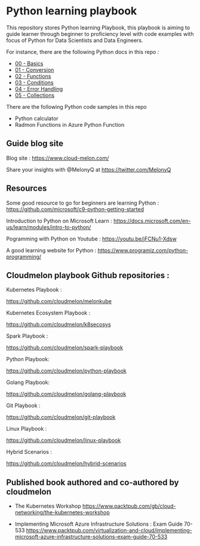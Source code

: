 # Python learning playbook

This repository stores Python learning Playbook, this playbook is aiming to guide learner through beginner to proficiency level with code examples with focus of Python for Data Scientists and Data Engineers. 

For instance,  there are the following Python docs in this repo :
- [00 - Basics ](https://github.com/cloudmelon/python-playbook/blob/master/00%20-%20Basics.md)
- [01 - Conversion ](https://github.com/cloudmelon/python-playbook/blob/master/01%20-%20Conversion.md)
- [02 - Functions ](https://github.com/cloudmelon/python-playbook/blob/master/02%20-%20Functions.md)
- [03 - Conditions ](https://github.com/cloudmelon/python-playbook/blob/master/03%20-%20Conditions.md)
- [04 - Error Handling ](https://github.com/cloudmelon/python-playbook/blob/master/04%20-%20Error%20Handling.md)
- [05 - Collections ](https://github.com/cloudmelon/python-playbook/blob/master/05%20-%20Collections.md)


There are the following Python code samples in this repo
- Python calculator
- Radmon Functions in Azure Python Function


## Guide blog site 

Blog site : https://www.cloud-melon.com/

Share your insights with @MelonyQ at https://twitter.com/MelonyQ


## Resources 

Some good resource to go for beginners are learning Python : https://github.com/microsoft/c9-python-getting-started

Introduction to Python on Microsoft Learn : https://docs.microsoft.com/en-us/learn/modules/intro-to-python/

Pogramming with Python on Youtube : https://youtu.be/jFCNu1-Xdsw

A good learning website for Python  : https://www.programiz.com/python-programming/


## Cloudmelon playbook Github repositories : 

Kubernetes Playbook :

   https://github.com/cloudmelon/melonkube
   
Kubernetes Ecosystem Playbook :
   
   https://github.com/cloudmelon/k8secosys

Spark Playbook : 

   https://github.com/cloudmelon/spark-playbook

Python Playbook:

   https://github.com/cloudmelon/python-playbook

Golang Playbook:

   https://github.com/cloudmelon/golang-playbook 

Git Playbook : 
   
   https://github.com/cloudmelon/git-playbook

Linux Playbook :

   https://github.com/cloudmelon/linux-playbook

Hybrid Scenarios : 
     
   https://github.com/cloudmelon/hybrid-scenarios



## Published book authored and co-authored by cloudmelon

- The Kubernetes Workshop 
  https://www.packtpub.com/gb/cloud-networking/the-kubernetes-workshop
  
- Implementing Microsoft Azure Infrastructure Solutions : Exam Guide 70-533
  https://www.packtpub.com/virtualization-and-cloud/implementing-microsoft-azure-infrastructure-solutions-exam-guide-70-533


